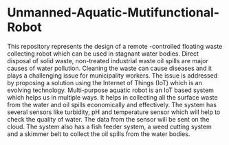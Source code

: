 # Unmanned-Aquatic-Mutifunctional-Robot

This repository represents the design of a remote -controlled floating waste collecting robot which can be used in stagnant water bodies. Direct disposal of solid waste, non-treated industrial waste oil spills are major causes of water pollution. Cleaning the waste can cause diseases and it plays a challenging issue for municipality workers. The issue is addressed by proposing a solution using the Internet of Things (IoT) which is an evolving technology. Multi-purpose aquatic robot is an IoT based system which helps us in multiple ways. It helps in collecting all the surface waste from the water and oil spills economically and effectively. The system has several sensors like turbidity, pH and temperature sensor which will help to check the quality of water. The data from the sensor will be sent on the cloud. The system also has a fish feeder system, a weed cutting system and a skimmer belt to collect the oil spills from the water bodies.
